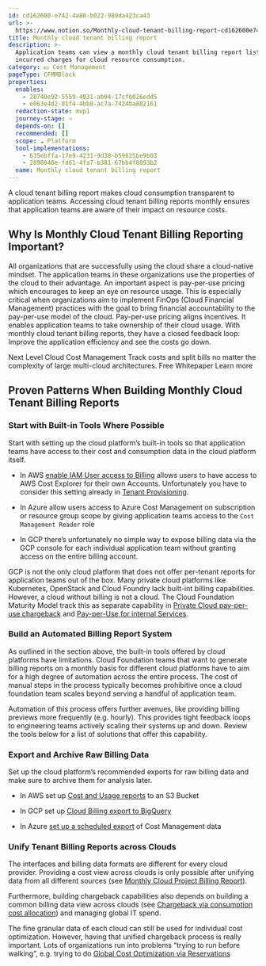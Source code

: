 ```yaml
---
id: cd162600-e742-4a80-b022-989da423ca43
url: >-
  https://www.notion.so/Monthly-cloud-tenant-billing-report-cd162600e7424a80b022989da423ca43
title: Monthly cloud tenant billing report
description: >-
  Application teams can view a monthly cloud tenant billing report listing all
  incurred charges for cloud resource consumption.
category: 💵 Cost Management
pageType: CFMMBlock
properties:
  enables:
    - 28740e92-5559-4931-ab04-17cfb026edd5
    - e063e4d2-81f4-4bb8-ac7a-7424ba882161
  redaction-state: mvp1
  journey-stage: ⭐️
  depends-on: []
  recommended: []
  scope: ☁️ Platform
  tool-implementations:
    - 635ebffa-17e9-4231-9d38-b59625be9b03
    - 2896046e-fd61-4fa7-b381-67bb4f8893b2
  name: Monthly cloud tenant billing report
---
```


A cloud tenant billing report makes cloud consumption transparent to application teams. Accessing cloud tenant billing reports monthly ensures that application teams are aware of their impact on resource costs.    

## Why Is Monthly Cloud Tenant Billing Reporting Important?

All organizations that are successfully using the cloud share a cloud-native mindset. The application teams in these organizations use the properties of the cloud to their advantage. An important aspect is pay-per-use pricing which encourages to keep an eye on resource usage. This is especially critical when organizations aim to implement FinOps (Cloud Financial Management) practices with the goal to bring financial accountability to the pay-per-use model of the cloud. Pay-per-use pricing aligns incentives. It enables application teams to take ownership of their cloud usage. With monthly cloud tenant billing reports, they have a closed feedback loop: Improve the application efficiency and see the costs go down.

<!--notion-markdown-cms:raw-->
<CallToAction>
  <CtaHeader>Next Level Cloud Cost Management</CtaHeader>
  <CtaText>Track costs and split bills no matter the complexity of large multi-cloud architectures.</CtaText>
  <CtaButton class="btn-primary" url="https://www.meshcloud.io/finops/">Free Whitepaper</CtaButton>
  <CtaButton class="btn-secondary" url="https://www.meshcloud.io/2020/12/23/the-2021-guide-to-multi-cloud-billing-and-cost-management/">Learn more</CtaButton>
</CallToAction>

## Proven Patterns When Building Monthly Cloud Tenant Billing Reports

### Start with Built-in Tools Where Possible

Start with setting up the cloud platform’s built-in tools so that application teams have access to their cost and consumption data in the cloud platform itself.

- In AWS [enable IAM User access to Billing](https://docs.aws.amazon.com/awsaccountbilling/latest/aboutv2/billing-permissions-ref.html) allows users to have access to AWS Cost Explorer for their own Accounts. Unfortunately you have to consider this setting already in [Tenant Provisioning](../tenant-management/tenant-provisioning.md).

- In Azure allow users access to Azure Cost Management on subscription or resource group scope by giving application teams access to the `Cost Management Reader` role

- In GCP there’s unfortunately no simple way to expose billing data via the GCP console for each individual application team without granting access on the entire billing account. 

GCP is not the only cloud platform that does not offer per-tenant reports for application teams out of the box. Many private cloud platforms like Kubernetes, OpenStack and Cloud Foundry lack built-int billing capabilities. However, a cloud without billing is not a cloud. The Cloud Foundation Maturity Model track this as separate capability in [Private Cloud pay-per-use chargeback](./private-cloud-pay-per-use-chargeback.md) and [Pay-per-Use for internal Services](./pay-per-use-for-internal-services.md).

### Build an Automated Billing Report System

As outlined in the section above, the built-in tools offered by cloud platforms have limitations. Cloud Foundation teams that want to generate billing reports on a monthly basis for different cloud platforms have to aim for a high degree of automation across the entire process. The cost of manual steps in the process typically becomes prohibitive once a cloud foundation team scales beyond serving a handful of application team. 

Automation of this process offers further avenues, like providing billing previews more frequently (e.g. hourly). This provides tight feedback loops to engineering teams actively scaling their systems up and down. Review the tools below for a list of solutions that offer this capability.

### Export and Archive Raw Billing Data

Set up the cloud platform’s recommended exports for raw billing data and make sure to archive them for analysis later. 

- In AWS set up [Cost and Usage reports](https://docs.aws.amazon.com/cur/latest/userguide/what-is-cur.html) to an S3 Bucket

- In GCP set up [Cloud Billing export to BigQuery](https://cloud.google.com/billing/docs/how-to/export-data-bigquery)

- In Azure [set up a scheduled export](https://learn.microsoft.com/en-us/azure/cost-management-billing/costs/tutorial-export-acm-data?tabs=azure-portal) of Cost Management data

### Unify Tenant Billing Reports across Clouds

The interfaces and billing data formats are different for every cloud provider. Providing a cost view across clouds is only possible after unifying data from all different sources (see [Monthly Cloud Project Billing Report](./monthly-cloud-project-billing-report.md)).

Furthermore, building chargeback capabilities also depends on building a common billing data view across clouds (see [Chargeback via consumption cost allocation](./chargeback-via-consumption-cost-allocation.md)) and managing global IT spend.

The fine granular data of each cloud can still be used for individual cost optimization. However, having that unified chargeback process is really important. Lots of organizations run into problems “trying to run before walking”, e.g. trying to do [Global Cost Optimization via Reservations](./global-cost-optimization-via-reservations.md)

